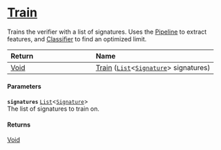 # [Train](./Verifier--Train.md)

Trains the verifier with a list of signatures. Uses the [Pipeline](https://github.com/sigstat/sigstat/blob/develop/docs/md/SigStat/Common/Model/Verifier.md) to extract features,  and [Classifier](https://github.com/sigstat/sigstat/blob/develop/docs/md/SigStat/Common/Model/Verifier.md) to find an optimized limit.

| <span>Return&nbsp;&nbsp;&nbsp;&nbsp;&nbsp;&nbsp;&nbsp;&nbsp;&nbsp;&nbsp;&nbsp;&nbsp;&nbsp;&nbsp;&nbsp;&nbsp;&nbsp;&nbsp;&nbsp;&nbsp;&nbsp;&nbsp;&nbsp;&nbsp;&nbsp;&nbsp;&nbsp;&nbsp;&nbsp;&nbsp;</span> | Name | 
| :--- | :--- | 
| [Void](https://docs.microsoft.com/en-us/dotnet/api/System.Void) | [Train](./Verifier--Train.md) ([`List`](https://docs.microsoft.com/en-us/dotnet/api/System.Collections.Generic.List-1)\<[`Signature`](./../../Signature.md)> signatures) | 


#### Parameters
**`signatures`**  [`List`](https://docs.microsoft.com/en-us/dotnet/api/System.Collections.Generic.List-1)\<[`Signature`](./../../Signature.md)><br>The list of signatures to train on.
#### Returns
[Void](https://docs.microsoft.com/en-us/dotnet/api/System.Void)<br>
